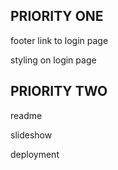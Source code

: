 ## PRIORITY ONE


footer link to login page

styling on login page


## PRIORITY TWO


readme

slideshow

deployment
